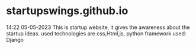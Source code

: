 # startupswings.github.io
14:22 05-05-2023   This is startup website, it gives the awareness about the startup ideas.
 used technologies are css,Html,js, python
 framework used: Django
